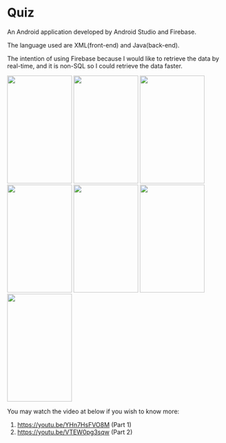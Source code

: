 # Quiz

An Android application developed by Android Studio and Firebase.

The language used are XML(front-end) and Java(back-end).

The intention of using Firebase because I would like to retrieve the data by real-time, and it is non-SQL so I could retrieve the data faster.


<p float="left">
  <img src="https://user-images.githubusercontent.com/77373894/150534446-80634b0a-9d8e-4fc7-b1d8-f0103b1d05a4.jpg" width=150 height=250>
  <img src="https://user-images.githubusercontent.com/77373894/150534515-d618e9ac-4c2c-4bac-b298-8042118fa4d1.jpg" width=150 height=250>
  <img src="https://user-images.githubusercontent.com/77373894/150534590-00ede6dc-1947-4944-87d5-fde20e7ed3a6.jpg" width=150 height=250>
  <img src="https://user-images.githubusercontent.com/77373894/150534752-b7860631-cd4e-4b82-ab8a-1f560876a733.jpg" width=150 height=250>
  <img src="https://user-images.githubusercontent.com/77373894/150534834-8184e0fa-e405-479b-928e-84659ca07a19.jpg" width=150 height=250>
  <img src="https://user-images.githubusercontent.com/77373894/150534904-dc35e7b2-c401-44eb-b548-6349464368fe.jpg" width=150 height=250>
  <img src="https://user-images.githubusercontent.com/77373894/150534971-7328948c-26d3-4079-ac59-dd2feeae6687.jpg" width=150 height=250>
</p>

You may watch the video at below if you wish to know more:
1) https://youtu.be/YHn7HsFVO8M (Part 1)
2) https://youtu.be/VTEW0pg3sqw (Part 2)
